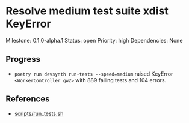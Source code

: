 # Resolve medium test suite xdist KeyError
Milestone: 0.1.0-alpha.1
Status: open
Priority: high
Dependencies: None

## Progress
- `poetry run devsynth run-tests --speed=medium` raised KeyError `<WorkerController gw2>` with 889 failing tests and 104 errors.

## References
- [scripts/run_tests.sh](../scripts/run_tests.sh)
